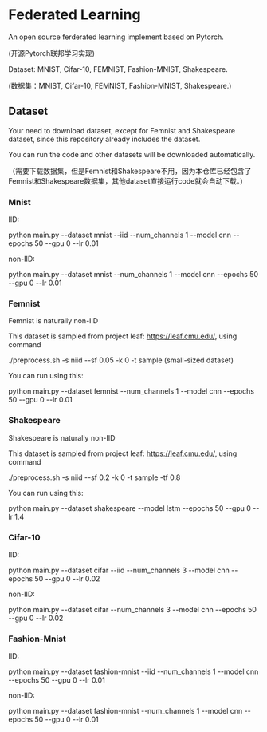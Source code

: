 # Federated Learning
An open source ferderated learning implement based on Pytorch.

(开源Pytorch联邦学习实现)

Dataset: MNIST, Cifar-10, FEMNIST, Fashion-MNIST, Shakespeare.

(数据集：MNIST, Cifar-10, FEMNIST, Fashion-MNIST, Shakespeare.)

## Dataset
Your need to download dataset, except for Femnist and Shakespeare dataset, since this repository already includes the dataset.

You can run the code and other datasets will be downloaded automatically.

（需要下载数据集，但是Femnist和Shakespeare不用，因为本仓库已经包含了Femnist和Shakespeare数据集，其他dataset直接运行code就会自动下载。）
### Mnist
IID:

python main.py --dataset mnist --iid --num_channels 1 --model cnn --epochs 50 --gpu 0 --lr 0.01

non-IID:

python main.py --dataset mnist --num_channels 1 --model cnn --epochs 50 --gpu 0 --lr 0.01
### Femnist
Femnist is naturally non-IID

This dataset is sampled from project leaf: https://leaf.cmu.edu/, using command 

./preprocess.sh -s niid --sf 0.05 -k 0 -t sample (small-sized dataset)

You can run using this:

python main.py --dataset femnist --num_channels 1 --model cnn --epochs 50 --gpu 0 --lr 0.01

### Shakespeare

Shakespeare is naturally non-IID

This dataset is sampled from project leaf: https://leaf.cmu.edu/, using command 

./preprocess.sh -s niid --sf 0.2 -k 0 -t sample -tf 0.8

You can run using this:

python main.py --dataset shakespeare --model lstm --epochs 50 --gpu 0 --lr 1.4

### Cifar-10
IID:

python main.py --dataset cifar --iid --num_channels 3 --model cnn --epochs 50 --gpu 0 --lr 0.02

non-IID:

python main.py --dataset cifar --num_channels 3 --model cnn --epochs 50 --gpu 0 --lr 0.02

### Fashion-Mnist

IID:

python main.py --dataset fashion-mnist --iid --num_channels 1 --model cnn --epochs 50 --gpu 0 --lr 0.01 

non-IID:

python main.py --dataset fashion-mnist --num_channels 1 --model cnn --epochs 50 --gpu 0 --lr 0.01


